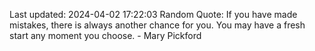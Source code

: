 Last updated: 2024-04-02 17:22:03
Random Quote: If you have made mistakes, there is always another chance for you. You may have a fresh start any moment you choose. - Mary Pickford
